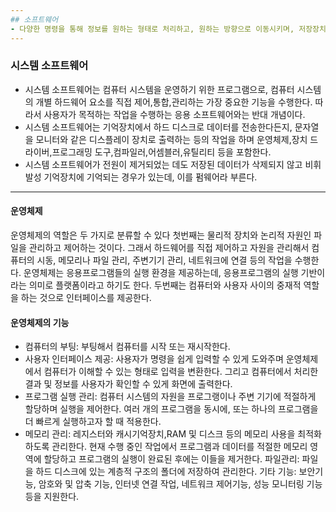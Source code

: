 ```yaml
---
## 소프트웨어
- 다양한 명령을 통해 정보를 원하는 형태로 처리하고, 원하는 방향으로 이동시키며, 저장장치에 저장한다. 이러한 명령이 모여서 하나의 프로그램을 형성하는 것으로, 프로그램들이 모여서 집합을 형성한 것이 소프트웨어다. 결과적으로 소프트웨어는 컴퓨터 시스템이나 주변기기 등의 하드웨어를 작동시켜 원하는 작업 결과를 얻기 위한 프로그램 또는 명령어의 거대 집합이다. 
---
```

### 시스템 소프트웨어
- 시스템 소프트웨어는 컴퓨터 시스템을 운영하기 위한 프로그램으로, 컴퓨터 시스템의 개별 하드웨어 요소를 직접 제어,통합,관리하는 가장 중요한 기능을 수행한다. 따라서 사용자가 목적하는 작업을 수행하는 응용 소프트웨어와는 반대 개념이다.
- 시스템 소프트웨어는 기억장치에서 하드 디스크로 데이터를 전송한다든지, 문자열을 모니터와 같은 디스플레이 장치로 출력하는 등의 작업을 하며 운영체제,장치 드라이버,프로그래밍 도구,컴파일러,어셈블러,유틸리티 등을 포함한다. 
- 시스템 소프트웨어가 전원이 제거되었는 데도 저장된 데이터가 삭제되지 않고 비휘발성 기억장치에 기억되는 경우가 있는데, 이를 펌웨어라 부른다.
---
#### 운영체제
운영체제의 역할은 두 가지로 분류할 수 있다 첫번째는 물리적 장치와 논리적 자원인 파일을 관리하고 제어하는 것이다. 그래서 하드웨어를 직접 제어하고 자원을 관리해서 컴퓨터의 시동, 메모리나 파일 관리, 주변기기 관리, 네트워크에 연결 등의 작업을 수행한다. 운영체제는 응용프로그램들의 실행 환경을 제공하는데, 응용프로그램의 실행 기반이라는 의미로 플랫폼이라고 하기도 한다. 두번째는 컴퓨터와 사용자 사이의 중재적 역할을 하는 것으로 인터페이스를 제공한다. 
#### 운영체제의 기능
- 컴퓨터의 부팅: 부팅해서 컴퓨터를 시작 또는 재시작한다. 
- 사용자 인터페이스 제공: 사용자가 명령을 쉽게 입력할 수 있게 도와주며 운영체제에서 컴퓨터가 이해할 수 있는 형태로 입력을 변환한다. 그리고 컴퓨터에서 처리한 결과 및 정보를 사용자가 확인할 수 있게 화면에 출력한다.
- 프로그램 실행 관리: 컴퓨터 시스템의 자원을 프로그랭이나 주변 기기에 적절하게 할당하며 실행을 제어한다. 여러 개의 프로그램을 동시에, 또는 하나의 프로그램을 더 빠르게 실행하고자 할 때 적용한다.
- 메모리 관리: 레지스터와 캐시기억장치,RAM 및 디스크 등의 메모리 사용을 최적화하도록 관리한다. 현재 수행 중인 작업에서 프로그램과 데이터를 적절한 메모리 영역에 할당하고 프로그램의 실행이 완료된 후에는 이들을 제거한다.
파일관리: 파일을 하드 디스크에 있는 계층적 구조의 폴더에 저장하여 관리한다.
기타 기능: 보안기능, 암호와 및 압축 기능, 인터넷 연결 작업, 네트워크 제어기능, 성능 모니터링 기능 등을 지원한다.

